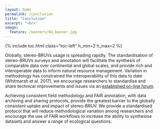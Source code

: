 ```yaml
---
layout: home
permalink: /conclusion
title: "Conclusion"
excerpt: "<br>"
image:
  feature: /banners/04_banner.jpg
---
```

{% include toc.html class="toc-left" h_min=2 h_max=2 %}

Globally, stereo-BRUVs usage is spreading rapidly. The standardisation of stereo-BRUVs surveys and annotation will facilitate the synthesis of comparable data over continental and global scales, and provide rich and interoperable data to inform natural resource management. Variation in methodology has constrained the interoperability of this data to date (Whitmarsh et al. 2017), we encourage researchers to standardise and share technical improvements and issues via an [established on-line forum](https://groups.google.com/forum/#!forum/stereo-bruv-ruv-and-dov).

Achieving consistent field methodology and FAIR annotation, with data archiving and sharing protocols, provide the greatest barrier to the globally consistent uptake and impact of stereo-BRUV. We provide a standardised protocol that will reduce methodological variation among researchers and encourage the use of FAIR workflows to increase the ability to synthesise datasets and answer a range of ecological questions.